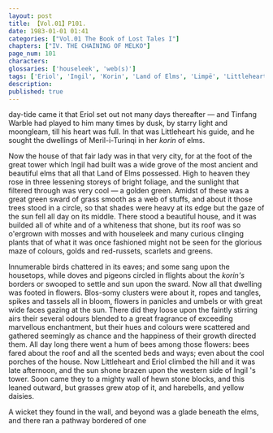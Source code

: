 ```yaml
---
layout: post
title: 【Vol.01】P101.
date: 1983-01-01 01:41
categories: ["Vol.01 The Book of Lost Tales I"]
chapters: ["IV. THE CHAINING OF MELKO"]
page_num: 101
characters: 
glossaries: ['houseleek', 'web(s)']
tags: ['Eriol', 'Ingil', 'Korin', 'Land of Elms', 'Limpë', 'Littleheart', 'Manwë', 'Meril-i-Turinqi', 'Tulkas']
description: 
published: true
---
```


<p style="text-indent: 0;">
day-tide came it that Eriol set out not many days thereafter — and Tinfang Warble had played to him many times by dusk, by starry light and moongleam, till his heart was full. In that was Littleheart his guide, and he sought the dwellings of Meril-i-Turinqi in her <I>korin</I> of elms.
</p>

Now the house of that fair lady was in that very city, for at the foot of the great tower which Ingil had built was a wide grove of the most ancient and beautiful elms that all that Land of Elms possessed. High to heaven they rose in three lessening storeys of bright foliage, and the sunlight that filtered through was very cool — a golden green. Amidst of these was a great green sward of grass smooth as a web of stuffs, and about it those trees stood in a circle, so that shades were heavy at its edge but the gaze of the sun fell all day on its middle. There stood a beautiful house, and it was builded all of white and of a whiteness that shone, but its roof was so o'ergrown with mosses and with houseleek and many curious clinging plants that of what it was once fashioned might not be seen for the glorious maze of colours, golds and red-russets, scarlets and greens.

Innumerable birds chattered in its eaves; and some sang upon the housetops, while doves and pigeons circled in flights about the <I>korin's</I> borders or swooped to settle and sun upon the sward. Now all that dwelling was footed in flowers. Blos-somy clusters were about it, ropes and tangles, spikes and tassels all in bloom, flowers in panicles and umbels or with great wide faces gazing at the sun. There did they loose upon the faintly stirring airs their several odours blended to a great fragrance of exceeding marvellous enchantment, but their hues and colours were scattered and gathered seemingly as chance and the happiness of their growth directed them. All day long there went a hum of bees among those flowers: bees fared about the roof and all the scented beds and ways; even about the cool porches of the house. Now Littleheart and Eriol climbed the hill and it was late afternoon, and the sun shone brazen upon the western side of Ingil 's tower. Soon came they to a mighty wall of hewn stone blocks, and this leaned outward, but grasses grew atop of it, and harebells, and yellow daisies.

A wicket they found in the wall, and beyond was a glade beneath the elms, and there ran a pathway bordered of one

